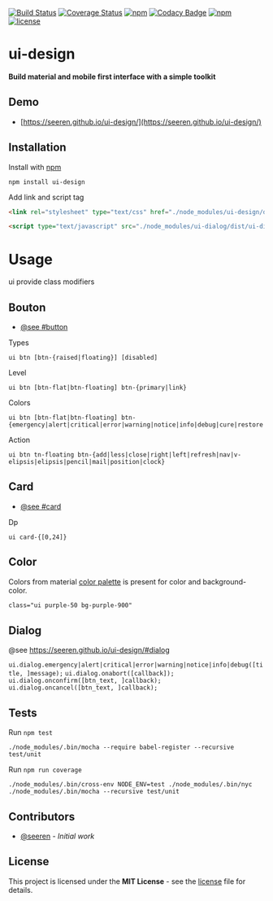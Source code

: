  [![Build Status](https://travis-ci.org/seeren/ui-design.svg?branch=master)](https://travis-ci.org/seeren/ui-design)  [![Coverage Status](https://coveralls.io/repos/github/seeren/ui-design/badge.svg?branch=master)](https://coveralls.io/github/seeren/ui-design?branch=master) [![npm](https://img.shields.io/npm/dt/ui-design.svg)](https://www.npmjs.com/package/ui-design) [![Codacy Badge](https://api.codacy.com/project/badge/Grade/e933f03e70a34c7bbd45a31f521f3b02)](https://www.codacy.com/app/seeren/ui-design?utm_source=github.com&amp;utm_medium=referral&amp;utm_content=seeren/ui-design&amp;utm_campaign=Badge_Grade) [![npm](https://img.shields.io/npm/v/ui-design.svg)](https://www.npmjs.com/package/ui-design) [![license](https://img.shields.io/badge/license-MIT-blue.svg)](LICENSE)

# ui-design
**Build material and mobile first interface with a simple toolkit**

## Demo

* [https://seeren.github.io/ui-design/](https://seeren.github.io/ui-design/)


## Installation
Install with [npm](https://www.npmjs.com/package/ui-design)
```
npm install ui-design
```
Add link and script tag
```html
<link rel="stylesheet" type="text/css" href="./node_modules/ui-design/dist/ui-design.css" />
```
```html
<script type="text/javascript" src="./node_modules/ui-dialog/dist/ui-dialog.js"></script>
```

# Usage
ui provide class modifiers

## Bouton
 * [@see #button](https://seeren.github.io/ui-design/#button)

Types
```
ui btn [btn-{raised|floating}] [disabled]
```
Level
```
ui btn [btn-flat|btn-floating] btn-{primary|link}
```
Colors
```
ui btn [btn-flat|btn-floating] btn-{emergency|alert|critical|error|warning|notice|info|debug|cure|restore|reset|hazard|poison}
```
Action
```
ui btn tn-floating btn-{add|less|close|right|left|refresh|nav|v-elipsis|elipsis|pencil|mail|position|clock}
```

## Card
 * [@see #card](https://seeren.github.io/ui-design/#card)

Dp
```
ui card-{[0,24]}
```
## Color
Colors from material [color palette](https://material.io/guidelines/style/color.html#color-color-palette) is present for color and background-color.
```html
class="ui purple-50 bg-purple-900"
```

## Dialog
 @see https://seeren.github.io/ui-design/#dialog
 
 `ui.dialog.emergency|alert|critical|error|warning|notice|info|debug([title, ]message);`
`ui.dialog.onabort([callback]);`
`ui.dialog.onconfirm([btn_text, ]callback); ` `ui.dialog.oncancel([btn_text, ]callback);`

## Tests
Run `npm test`
```
./node_modules/.bin/mocha --require babel-register --recursive test/unit
```
Run `npm run coverage`
```
./node_modules/.bin/cross-env NODE_ENV=test ./node_modules/.bin/nyc ./node_modules/.bin/mocha --recursive test/unit
```

##  Contributors
* [@seeren](https://github.com/seeren) - *Initial work*

## License
This project is licensed under the **MIT License** - see the [license](LICENSE) file for details.